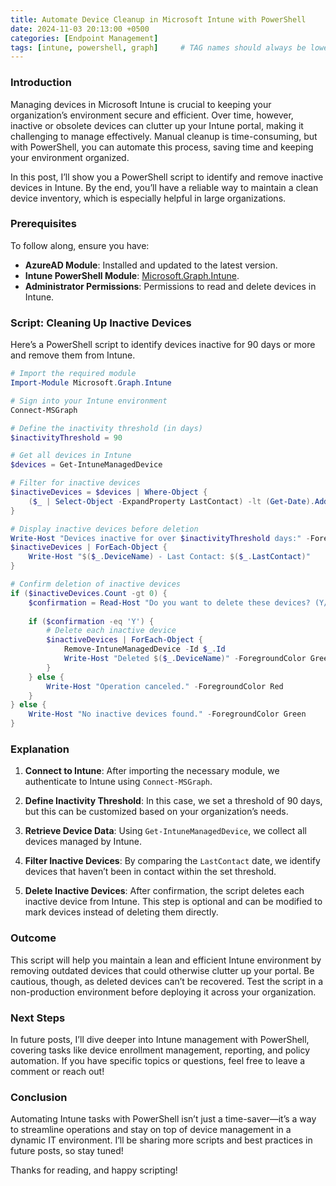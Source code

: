 ```yaml
---
title: Automate Device Cleanup in Microsoft Intune with PowerShell
date: 2024-11-03 20:13:00 +0500
categories: [Endpoint Management]
tags: [intune, powershell, graph]     # TAG names should always be lowercase
---
```


### Introduction

Managing devices in Microsoft Intune is crucial to keeping your organization’s environment secure and efficient. Over time, however, inactive or obsolete devices can clutter up your Intune portal, making it challenging to manage effectively. Manual cleanup is time-consuming, but with PowerShell, you can automate this process, saving time and keeping your environment organized.

In this post, I’ll show you a PowerShell script to identify and remove inactive devices in Intune. By the end, you’ll have a reliable way to maintain a clean device inventory, which is especially helpful in large organizations.

### Prerequisites

To follow along, ensure you have:

- **AzureAD Module**: Installed and updated to the latest version.
- **Intune PowerShell Module**: [Microsoft.Graph.Intune](https://www.powershellgallery.com/packages/Microsoft.Graph.Intune).
- **Administrator Permissions**: Permissions to read and delete devices in Intune.

### Script: Cleaning Up Inactive Devices

Here’s a PowerShell script to identify devices inactive for 90 days or more and remove them from Intune.

```powershell
# Import the required module
Import-Module Microsoft.Graph.Intune

# Sign into your Intune environment
Connect-MSGraph

# Define the inactivity threshold (in days)
$inactivityThreshold = 90

# Get all devices in Intune
$devices = Get-IntuneManagedDevice

# Filter for inactive devices
$inactiveDevices = $devices | Where-Object {
    ($_ | Select-Object -ExpandProperty LastContact) -lt (Get-Date).AddDays(-$inactivityThreshold)
}

# Display inactive devices before deletion
Write-Host "Devices inactive for over $inactivityThreshold days:" -ForegroundColor Yellow
$inactiveDevices | ForEach-Object {
    Write-Host "$($_.DeviceName) - Last Contact: $($_.LastContact)"
}

# Confirm deletion of inactive devices
if ($inactiveDevices.Count -gt 0) {
    $confirmation = Read-Host "Do you want to delete these devices? (Y/N)"
    
    if ($confirmation -eq 'Y') {
        # Delete each inactive device
        $inactiveDevices | ForEach-Object {
            Remove-IntuneManagedDevice -Id $_.Id
            Write-Host "Deleted $($_.DeviceName)" -ForegroundColor Green
        }
    } else {
        Write-Host "Operation canceled." -ForegroundColor Red
    }
} else {
    Write-Host "No inactive devices found." -ForegroundColor Green
}
```

### Explanation

1. **Connect to Intune**: After importing the necessary module, we authenticate to Intune using `Connect-MSGraph`.
   
2. **Define Inactivity Threshold**: In this case, we set a threshold of 90 days, but this can be customized based on your organization’s needs.

3. **Retrieve Device Data**: Using `Get-IntuneManagedDevice`, we collect all devices managed by Intune. 

4. **Filter Inactive Devices**: By comparing the `LastContact` date, we identify devices that haven’t been in contact within the set threshold.

5. **Delete Inactive Devices**: After confirmation, the script deletes each inactive device from Intune. This step is optional and can be modified to mark devices instead of deleting them directly.

### Outcome

This script will help you maintain a lean and efficient Intune environment by removing outdated devices that could otherwise clutter up your portal. Be cautious, though, as deleted devices can’t be recovered. Test the script in a non-production environment before deploying it across your organization.

### Next Steps

In future posts, I’ll dive deeper into Intune management with PowerShell, covering tasks like device enrollment management, reporting, and policy automation. If you have specific topics or questions, feel free to leave a comment or reach out!

### Conclusion

Automating Intune tasks with PowerShell isn’t just a time-saver—it’s a way to streamline operations and stay on top of device management in a dynamic IT environment. I’ll be sharing more scripts and best practices in future posts, so stay tuned!

Thanks for reading, and happy scripting!

